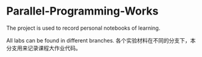 # Parallel-Programming-Works
The project is used to record personal notebooks of learning.

All labs can be found in different branches.
各个实验材料在不同的分支下，本分支用来记录课程大作业代码。
